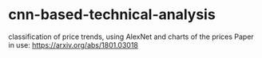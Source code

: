 # cnn-based-technical-analysis
classification of price trends, using AlexNet and charts of the prices
Paper in use:
https://arxiv.org/abs/1801.03018
